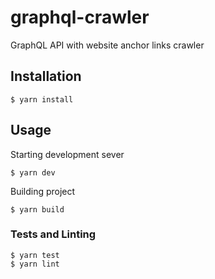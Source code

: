 # graphql-crawler

GraphQL API with website anchor links crawler

## Installation

```
$ yarn install
```

## Usage

Starting development sever
```
$ yarn dev
```

Building project
```
$ yarn build
```

### Tests and Linting

```
$ yarn test
$ yarn lint
```

